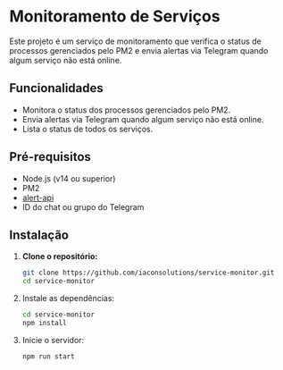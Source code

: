 # Monitoramento de Serviços

Este projeto é um serviço de monitoramento que verifica o status de processos gerenciados pelo PM2 e envia alertas via Telegram quando algum serviço não está online.

## Funcionalidades

- Monitora o status dos processos gerenciados pelo PM2.
- Envia alertas via Telegram quando algum serviço não está online.
- Lista o status de todos os serviços.

## Pré-requisitos

- Node.js (v14 ou superior)
- PM2
- [alert-api](https://github.com/iaconsolutions/alert-api)
- ID do chat ou grupo do Telegram

## Instalação

1. **Clone o repositório:**

   ```bash
   git clone https://github.com/iaconsolutions/service-monitor.git
   cd service-monitor
   
2. Instale as dependências:

   ```bash
   cd service-monitor
   npm install
   ```
3. Inicie o servidor:

    ```bash
    npm run start
    ```